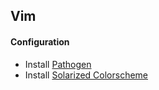 Vim
---

#### Configuration
* Install [Pathogen](https://github.com/tpope/vim-pathogen)
* Install [Solarized Colorscheme](https://github.com/altercation/vim-colors-solarized#option-2-pathogen-installation-recommended)
